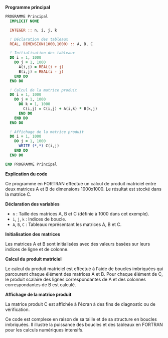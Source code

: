**Programme principal**

```fortran
PROGRAMME Principal
  IMPLICIT NONE

  INTEGER :: n, i, j, k

  ! Déclaration des tableaux
  REAL, DIMENSION(1000,1000) :: A, B, C

  ! Initialisation des tableaux
  DO i = 1, 1000
    DO j = 1, 1000
      A(i,j) = REAL(i + j)
      B(i,j) = REAL(i - j)
    END DO
  END DO

  ! Calcul de la matrice produit
  DO i = 1, 1000
    DO j = 1, 1000
      DO k = 1, 1000
        C(i,j) = C(i,j) + A(i,k) * B(k,j)
      END DO
    END DO
  END DO

  ! Affichage de la matrice produit
  DO i = 1, 1000
    DO j = 1, 1000
      WRITE (*,*) C(i,j)
    END DO
  END DO

END PROGRAMME Principal
```

**Explication du code**

Ce programme en FORTRAN effectue un calcul de produit matriciel entre deux matrices A et B de dimensions 1000x1000. Le résultat est stocké dans la matrice C.

**Déclaration des variables**

* `n` : Taille des matrices A, B et C (définie à 1000 dans cet exemple).
* `i`, `j`, `k` : Indices de boucle.
* `A`, `B`, `C` : Tableaux représentant les matrices A, B et C.

**Initialisation des matrices**

Les matrices A et B sont initialisées avec des valeurs basées sur leurs indices de ligne et de colonne.

**Calcul du produit matriciel**

Le calcul du produit matriciel est effectué à l'aide de boucles imbriquées qui parcourent chaque élément des matrices A et B. Pour chaque élément de C, le produit scalaire des lignes correspondantes de A et des colonnes correspondantes de B est calculé.

**Affichage de la matrice produit**

La matrice produit C est affichée à l'écran à des fins de diagnostic ou de vérification.

Ce code est complexe en raison de sa taille et de sa structure en boucles imbriquées. Il illustre la puissance des boucles et des tableaux en FORTRAN pour les calculs numériques intensifs.